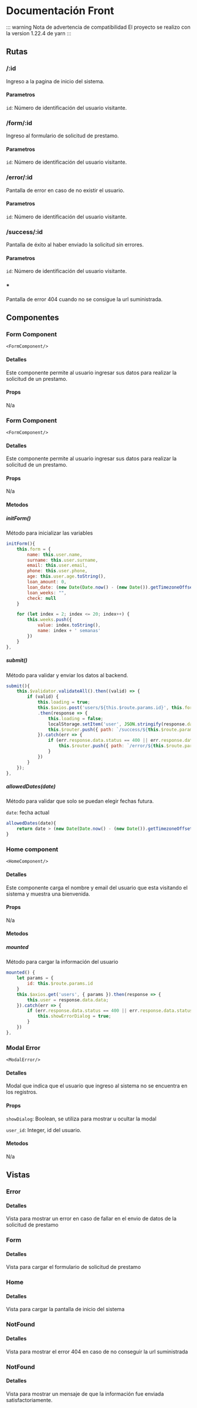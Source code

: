 # Documentación Front

::: warning Nota de advertencia de compatibilidad
El proyecto se realizo con la version 1.22.4 de yarn
:::

## Rutas

### /:id

Ingreso a la pagina de inicio del sistema.

#### Parametros

`id`: Número de identificación del usuario visitante.

### /form/:id

Ingreso al formulario de solicitud de prestamo.

#### Parametros

`id`: Número de identificación del usuario visitante.

### /error/:id

Pantalla de error en caso de no existir el usuario.

#### Parametros

`id`: Número de identificación del usuario visitante.

### /success/:id

Pantalla de éxito al haber enviado la solicitud sin errores.

#### Parametros

`id`: Número de identificación del usuario visitante.

### *

Pantalla de error 404 cuando no se consigue la url suministrada.

## Componentes

### Form Component

`<FormComponent/>` 

#### Detalles

Este componente permite al usuario ingresar sus datos para realizar la solicitud de un prestamo.

#### Props

N/a

### Form Component

`<FormComponent/>` 

#### Detalles

Este componente permite al usuario ingresar sus datos para realizar la solicitud de un prestamo.

#### Props

N/a

#### Metodos

##### initForm()

Método para inicializar las variables
```js
initForm(){
    this.form = {
        name: this.user.name,
        surname: this.user.surname,
        email: this.user.email,
        phone: this.user.phone,
        age: this.user.age.toString(),
        loan_amount: 0,
        loan_date: (new Date(Date.now() - (new Date()).getTimezoneOffset() * 60000 )).toISOString().substr(0, 10),
        loan_weeks: "",
        check: null
    }

    for (let index = 2; index <= 20; index++) {
        this.weeks.push({
            value: index.toString(),
            name: index + ' semanas'
        })
    }
},
```

##### submit()

Método para validar y enviar los datos al backend.
```js
submit(){
    this.$validator.validateAll().then((valid) => {
        if (valid) {
            this.loading = true;
            this.$axios.post('users/${this.$route.params.id}', this.form)
            .then(response => {
                this.loading = false;
                localStorage.setItem('user', JSON.stringify(response.data.data));
                this.$router.push({ path: `/success/${this.$route.params.id}` })
            }).catch(err => {
                if (err.response.data.status == 400 || err.response.data.status == 404) {
                    this.$router.push({ path: `/error/${this.$route.params.id}` })
                }
            })
        }
    });
},
```
##### allowedDates(date)

Método para validar que solo se puedan elegir fechas futura.

`date`: fecha actual

```js
allowedDates(date){
    return date > (new Date(Date.now() - (new Date()).getTimezoneOffset() * 60000)).toISOString().substr(0, 10)
}
```


### Home component

`<HomeComponent/>` 

#### Detalles

Este componente carga el nombre y email del usuario que esta visitando el sistema y muestra una bienvenida.

#### Props

N/a

#### Metodos

##### mounted
Método para cargar la información del usuario

```js
mounted() {
    let params = {
        id: this.$route.params.id
    }
    this.$axios.get('users', { params }).then(response => {
        this.user = response.data.data;
    }).catch(err => {
        if (err.response.data.status == 400 || err.response.data.status == 404) {
            this.showErrorDialog = true;
        }
    })
},
```

### Modal Error

`<ModalError/>` 

#### Detalles

Modal que indica que el usuario que ingreso al sistema no se encuentra en los registros.

#### Props

`showDialog`: Boolean, se utiliza para mostrar u ocultar la modal

`user_id`: Integer, id del usuario.

#### Metodos

N/a

## Vistas

### Error

#### Detalles

Vista para mostrar un error en caso de fallar en el envio de datos de la solicitud de prestamo

### Form

#### Detalles

Vista para cargar el formulario de solicitud de prestamo

### Home

#### Detalles

Vista para cargar la pantalla de inicio del sistema

### NotFound

#### Detalles

Vista para mostrar el error 404 en caso de no conseguir la url suministrada

### NotFound

#### Detalles

Vista para mostrar un mensaje de que la información fue enviada satisfactoriamente.


